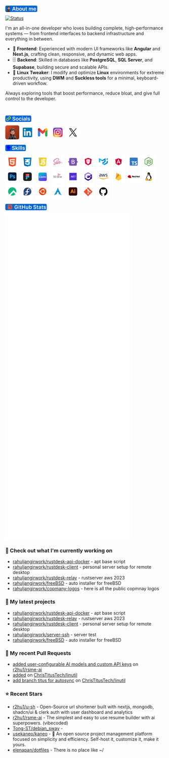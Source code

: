<a href="https://rahuljangir.work/" target="_blank" align="left"><img align="left" height="20" alt="about-me" src="assets/headings/about-me.png"></a>
<br>


[![Status](https://github-status-badge.vercel.app/api/badge?username=rahuljangirworks&style=minimal&theme=github&width=450&height=80)](https://github.com/rahuljangirworks)

I'm an all-in-one developer who loves building complete, high-performance systems — from frontend interfaces to backend infrastructure and everything in between.

- 🧩 **Frontend**: Experienced with modern UI frameworks like **Angular** and **Next.js**, crafting clean, responsive, and dynamic web apps.  
- 🗄️ **Backend**: Skilled in databases like **PostgreSQL**, **SQL Server**, and **Supabase**, building secure and scalable APIs.  
- 🐧 **Linux Tweaker**: I modify and optimize **Linux** environments for extreme productivity, using **DWM** and **Suckless tools** for a minimal, keyboard-driven workflow.  

Always exploring tools that boost performance, reduce bloat, and give full control to the developer.


<br>


<a href="https://rahuljangir.work/" target="_blank" align="left"><img align="left" height="20" alt="socials" src="assets/headings/socials.png"></a>
<br>

<a title="rahuljangirwork.com" href="https://rahuljangir.work/" target="_blank"><img height="44" alt="rahuljangirwork" src="assets/social-icons/Portpolio.png"></a>
<a title="Linkdin/in/rahuljangirwork/" href="https://in.linkedin.com/in/rahuljangirwork" target="_blank"><img height="44" alt="Linkdin"  src="assets/social-icons/Linkdin.png"></a> 
<a title="rahuljangirwork@gmail.com" href="mailto:rahuljangirwork@gmail.com" target="_blank"><img height="44" alt="Gmail" src="assets/social-icons/Gmail.png"></a>
<a title="Instagram/rahuljangir.works/" href="https://www.instagram.com/rahuljangir.works/" target="_blank"><img height="44" alt="Instagram" src="assets//social-icons/Instagram.png"></a>
<a title="x.com/rahuljangirwork/" href="https://x.com/rahuljangirwork" target="_blank"><img height="44" alt="Twitter" src="assets/social-icons/Twitter.png"></a>

<a href="https://rahuljangir.work/" target="_blank" align="left"><img align="left" height="20" alt="skills" src="assets/headings/skills.png"></a>
<br>

<a href="https://rahuljangir.work/" target="_blank"><img height="44" alt="skills" src="assets/skills-icons/html.png"></a> 
<a href="https://rahuljangir.work/" target="_blank"><img height="44" alt="skills" src="assets/skills-icons/CSS.png"></a>
<a href="https://rahuljangir.work/" target="_blank"><img height="44" alt="skills" src="assets/skills-icons/Javascript.png"></a>
<a href="https://rahuljangir.work/" target="_blank"><img height="44" alt="skills" src="assets/skills-icons/scss.png"></a>
<a href="https://rahuljangir.work/" target="_blank"><img height="44" alt="skills" src="assets/skills-icons/BOOTSTRAP.png"></a>
<a href="https://rahuljangir.work/" target="_blank"><img height="44" alt="skills" src="assets/skills-icons/prime-Ng.png"></a>
<a href="https://rahuljangir.work/" target="_blank"><img height="44" alt="skills" src="assets/skills-icons/MUI.png"></a>
<a href="https://rahuljangir.work/" target="_blank"><img height="44" alt="skills" src="assets/skills-icons/angular.png"></a>
<a href="https://rahuljangir.work/" target="_blank"><img height="44" alt="skills" src="assets/skills-icons/type-script.png"></a>
<a href="https://rahuljangir.work/" target="_blank"><img height="44" alt="skills" src="assets/skills-icons/NODEJS.png"></a>
<a href="https://rahuljangir.work/" target="_blank"><img height="44" alt="skills" src="assets/skills-icons/PS.png"></a>
<a href="https://rahuljangir.work/" target="_blank"><img height="44" alt="skills" src="assets/skills-icons/FIGMA.png"></a>
<a href="https://rahuljangir.work/" target="_blank"><img height="44" alt="skills" src="assets/skills-icons/CANVA.png"></a>
<a href="https://rahuljangir.work/" target="_blank"><img height="44" alt="skills" src="assets/skills-icons/sqlServer.png"></a>
<a href="https://rahuljangir.work/" target="_blank"><img height="44" alt="skills" src="assets/skills-icons/dot-net.png"></a>
<a href="https://rahuljangir.work/" target="_blank"><img height="44" alt="skills" src="assets/skills-icons/Csharp.png"></a>
<a href="https://rahuljangir.work/" target="_blank"><img height="44" alt="skills" src="assets/skills-icons/AWS.png"></a>
<a href="https://rahuljangir.work/" target="_blank"><img height="44" alt="skills" src="assets/skills-icons/firebase.png"></a>
<a href="https://rahuljangir.work/" target="_blank"><img height="44" alt="skills" src="assets/skills-icons/RHEL.png"></a>
<a href="https://rahuljangir.work/" target="_blank"><img height="44" alt="skills" src="assets/skills-icons/linux.png"></a>
<a href="https://rahuljangir.work/" target="_blank"><img height="44" alt="skills" src="assets/skills-icons/rocky.png"></a>
<a href="https://rahuljangir.work/" target="_blank"><img height="44" alt="skills" src="assets/skills-icons/fedora.png"></a>
<a href="https://rahuljangir.work/" target="_blank"><img height="44" alt="skills" src="assets/skills-icons/ubuntu.png"></a>
<a href="https://rahuljangir.work/" target="_blank"><img height="44" alt="skills" src="assets/skills-icons/arch.png"></a>
<a href="https://rahuljangir.work/" target="_blank"><img height="44" alt="skills" src="assets/skills-icons/AI.png"></a>
<a href="https://rahuljangir.work/" target="_blank"><img height="44" alt="skills" src="assets/skills-icons/GIT.png"></a>
<a href="https://rahuljangir.work/" target="_blank"><img height="44" alt="skills" src="assets/skills-icons/GITHUB.png"></a>

<a href="https://rahuljangir.work/" target="_blank" align="left"><img align="left" height="20" alt="github-stats" src="assets/headings/github-stats.png"></a>

<br>

<p align="left"><img src="https://raw.githubusercontent.com/rahuljangirwork/rahuljangirwork/master/github-metrics.svg" /></p>

### 👷 Check out what I'm currently working on

- [rahuljangirwork/rustdesk-api-docker](https://github.com/rahuljangirwork/rustdesk-api-docker) - apt base script
- [rahuljangirwork/rustdesk-client](https://github.com/rahuljangirwork/rustdesk-client) - personal server setup for remote desktop
- [rahuljangirwork/rustdesk-relay](https://github.com/rahuljangirwork/rustdesk-relay) - rustserver aws 2023
- [rahuljangirwork/freeBSD](https://github.com/rahuljangirwork/freeBSD) - auto installer for freeBSD
- [rahuljangirwork/copmany-logos](https://github.com/rahuljangirwork/copmany-logos) - here is all the public copmnay logos 
### 🌱 My latest projects

- [rahuljangirwork/rustdesk-api-docker](https://github.com/rahuljangirwork/rustdesk-api-docker) - apt base script
- [rahuljangirwork/rustdesk-relay](https://github.com/rahuljangirwork/rustdesk-relay) - rustserver aws 2023
- [rahuljangirwork/rustdesk-client](https://github.com/rahuljangirwork/rustdesk-client) - personal server setup for remote desktop
- [rahuljangirwork/server-ssh](https://github.com/rahuljangirwork/server-ssh) - server test
- [rahuljangirwork/freeBSD](https://github.com/rahuljangirwork/freeBSD) - auto installer for freeBSD
### 🔨 My recent Pull Requests

- [added user-configurable AI models and custom API keys](https://github.com/r2hu1/rsme-ai/pull/1) on [r2hu1/rsme-ai](https://github.com/r2hu1/rsme-ai)
- [added](https://github.com/ChrisTitusTech/linutil/pull/1059) on [ChrisTitusTech/linutil](https://github.com/ChrisTitusTech/linutil)
- [add branch titus for autosync](https://github.com/ChrisTitusTech/linutil/pull/227) on [ChrisTitusTech/linutil](https://github.com/ChrisTitusTech/linutil)
### ⭐ Recent Stars

- [r2hu1/u-sh](https://github.com/r2hu1/u-sh) - Open-Source url shortener built with nextjs, mongodb, shadcn/ui &amp; clerk auth with user dashboard and analytics
- [r2hu1/rsme-ai](https://github.com/r2hu1/rsme-ai) - The simplest and easy to use resume builder with ai superpowers. (vibecoded)
- [Tong-ST/debian_sway](https://github.com/Tong-ST/debian_sway) - 
- [usekaneo/kaneo](https://github.com/usekaneo/kaneo) - 🚀 An open source project management platform focused on simplicity and efficiency. Self-host it, customize it, make it yours.
- [elenapan/dotfiles](https://github.com/elenapan/dotfiles) - There is no place like ~/

